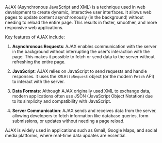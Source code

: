 AJAX (Asynchronous JavaScript and XML) is a technique used in web development to create dynamic, interactive user interfaces. It allows web pages to update content asynchronously (in the background) without needing to reload the entire page. This results in faster, smoother, and more responsive web applications.

Key features of AJAX include:

1. **Asynchronous Requests**: AJAX enables communication with the server in the background without interrupting the user's interaction with the page. This makes it possible to fetch or send data to the server without refreshing the entire page.

2. **JavaScript**: AJAX relies on JavaScript to send requests and handle responses. It uses the `XMLHttpRequest` object (or the modern `Fetch` API) to interact with the server.

3. **Data Formats**: Although AJAX originally used XML to exchange data, modern applications often use JSON (JavaScript Object Notation) due to its simplicity and compatibility with JavaScript.

4. **Server Communication**: AJAX sends and receives data from the server, allowing developers to fetch information like database queries, form submissions, or updates without needing a page reload.

AJAX is widely used in applications such as Gmail, Google Maps, and social media platforms, where real-time data updates are essential.
